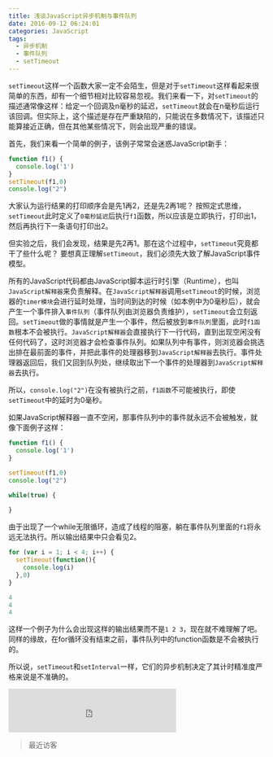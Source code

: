 ```yaml
---
title: 浅谈JavaScript异步机制与事件队列
date: 2016-09-12 06:24:01
categories: JavaScript
tags: 
  - 异步机制
  - 事件队列
  - setTimeout
---
```

`setTimeout`这样一个函数大家一定不会陌生，但是对于`setTimeout`这样看起来很简单的东西，却有一个细节相对比较容易忽视。我们来看一下，对`setTimeout`的描述通常像这样：给定一个回调及n毫秒的延迟，`setTimeout`就会在n毫秒后运行该回调。但实际上，这个描述是存在严重缺陷的，只能说在多数情况下，该描述只能算接近正确，但在其他某些情况下，则会出现严重的错误。
<!--more-->
首先，我们来看一个简单的例子，该例子常常会迷惑JavaScript新手：

```javascript
function f1() {
  console.log('1')
}
setTimeout(f1,0)
console.log("2")
```

大家认为运行结果的打印顺序会是先1再2，还是先2再1呢？
按照定式思维，`setTimeout`此时定义了`0毫秒延迟`后执行`f1`函数，所以应该是立即执行，打印出1，然后再执行下一条语句打印出2。

但实验之后，我们会发现，结果是先2再1。那在这个过程中，`setTimeout`究竟都干了些什么呢？
要想真正理解`setTimeout`，我们必须先大致了解JavaScript事件模型。

所有的JavaScript代码都由JavaScript脚本运行时引擎（Runtime），也叫`JavaScript解释器`来负责解释。在`JavaScript解释器`调用`setTimeout`的时候，浏览器的`timer模块`会进行延时处理，当时间到达的时候（如本例中为0毫秒后），就会产生一个事件排入`事件队列`（事件队列由浏览器负责维护），`setTimeout`会立刻返回。`setTimeout`做的事情就是产生一个事件，然后被放到`事件队列`里面，此时`f1函数`根本不会被执行。`JavaScript解释器`会直接执行下一行代码，直到出现空闲没有任何代码了，这时浏览器才会检查事件队列。如果队列中有事件，则浏览器会挑选出排在最前面的事件，并把此事件的处理器移到`JavaScript解释器`去执行。事件处理器返回后，我们又回到队列处，继续取出下一个事件的处理器到`JavaScript解释器`去执行。

所以，`console.log("2")`在没有被执行之前，`f1函数`不可能被执行，即使`setTimeout`中的延时为0毫秒。

如果JavaScript解释器一直不空闲，那事件队列中的事件就永远不会被触发，就像下面例子这样：
```javascript
function f1() {
  console.log('1')
}

setTimeout(f1,0)
console.log("2")

while(true) {
  
}
```

由于出现了一个while无限循环，造成了线程的阻塞，躺在事件队列里面的`f1`将永远无法执行。所以输出结果中只会看见2。

```javascript
for (var i = 1; i < 4; i++) {
  setTimeout(function(){
    console.log(i)
  },0)
}

4
4
4
```

这样一个例子为什么会出现这样的输出结果而不是`1 2 3`，现在就不难理解了吧。同样的缘故，在for循环没有结束之前，事件队列中的function函数是不会被执行的。

所以说，`setTimeout`和`setInterval`一样，它们的异步机制决定了其计时精准度严格来说是不准确的。
<iframe frameborder="no" border="0" marginwidth="0" marginheight="0" width=330 height=86 src="https://music.163.com/outchain/player?type=2&id=426852063&auto=1&height=66"></iframe>

>最近访客

<div class="ds-recent-visitors" data-num-items="28" data-avatar-size="42" id="ds-recent-visitors"></div>
<br>